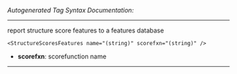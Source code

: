 _Autogenerated Tag Syntax Documentation:_

---
report structure score features to a features database

```
<StructureScoresFeatures name="(string)" scorefxn="(string)" />
```

-   **scorefxn**: scorefunction name

---
